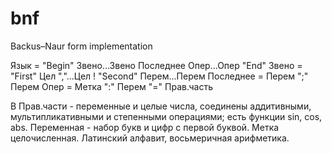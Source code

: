 # bnf
Backus–Naur form implementation

Язык = "Begin" Звено...Звено Последнее Опер...Опер "End"
Звено = "First" Цел ","...Цел ! "Second" Перем...Перем
Последнее = Перем ";" Перем
Опер = Метка ":" Перем "=" Прав.часть

В Прав.части - переменные и целые числа, соединены аддитивными, мультипликативными и степенными операциями; есть функции sin, cos, abs.
Переменная - набор букв и цифр с первой буквой.
Метка целочисленная. 
Латинский алфавит, восьмеричная арифметика.
